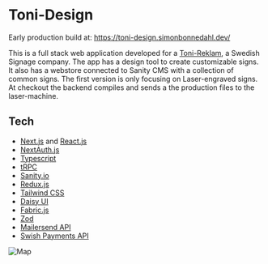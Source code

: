 # Toni-Design

Early production build at: https://toni-design.simonbonnedahl.dev/

This is a full stack web application developed for a [Toni-Reklam](https://www.tonireklam.se/), a Swedish Signage company. 
The app has a design tool to create customizable signs. It also has a webstore connected to Sanity CMS with a collection of common signs.
The first version is only focusing on Laser-engraved signs. 
At checkout the backend compiles and sends a the production files to the laser-machine.

## Tech


- [Next.js](https://nextjs.org/) and [React.js](https://reactjs.org/)
- [NextAuth.js](https://next-auth.js.org/)
- [Typescript](https://www.typescriptlang.org/)
- [tRPC](https://trpc.io/)
- [Sanity.io](https://www.sanity.io/)
- [Redux.js](https://redux.js.org/)
- [Tailwind CSS](https://tailwindcss.com/)
- [Daisy UI](https://daisyui.com/)
- [Fabric.js](http://fabricjs.com/)
- [Zod](https://github.com/colinhacks/zod)
- [Mailersend API](https://developers.mailersend.com/)
- [Swish Payments API](https://developer.swish.nu/api)

![Map](https://github.com/simon-bonnedahl/toni-design/blob/v2/map.excalidraw.svg)
